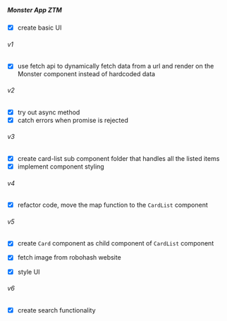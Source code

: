##### Monster App ZTM

- [x] create basic UI

###### v1
- [x] use fetch api to dynamically fetch data from a url and render on the Monster component instead of hardcoded data

###### v2 
- [x] try out async method 
- [x] catch errors when promise is rejected

###### v3
- [x] create card-list sub component folder that handles all the listed items
- [x] implement component styling

###### v4
- [x] refactor code, move the map function to the `CardList` component


###### v5
- [x] create `Card` component as child component of `CardList` component
- [x] fetch image from robohash website
- [x] style UI



###### v6
- [x] create search functionality

